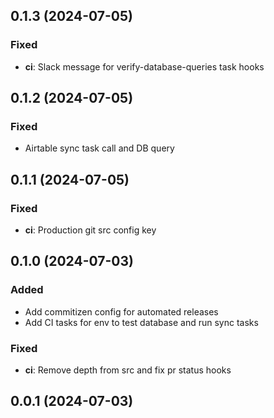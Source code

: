## 0.1.3 (2024-07-05)

### Fixed

- **ci**: Slack message for verify-database-queries task hooks

## 0.1.2 (2024-07-05)

### Fixed

- Airtable sync task call and DB query

## 0.1.1 (2024-07-05)

### Fixed

- **ci**: Production git src config key

## 0.1.0 (2024-07-03)

### Added

- Add commitizen config for automated releases
- Add CI tasks for env to test database and run sync tasks

### Fixed

- **ci**: Remove depth from src and fix pr status hooks

## 0.0.1 (2024-07-03)
